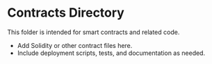 # Contracts Directory

This folder is intended for smart contracts and related code.

- Add Solidity or other contract files here.
- Include deployment scripts, tests, and documentation as needed. 